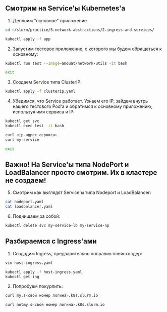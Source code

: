 ## Смотрим на Service'ы Kubernetes'а

1) Деплоим "основное" приложение

```bash
cd ~/slurm/practice/5.network-abstractions/2.ingress-and-services/

kubectl apply -f app
```

2) Запустим тестовое приложение, с которого мы будем обращаться к основному:

```bash
kubectl run test --image=amouat/network-utils -it bash

exit
```

3) Создаем Service типа ClusterIP:

```bash
kubectl apply -f clusterip.yaml
```

4) Убедимся, что Service работает. Узнаем его IP, зайдем внутрь нашего тестового Pod'а и обратимся к основному приложению, используя имя сервиса и IP:

```bash
kubectl get svc
kubectl exec test -it bash

curl <ip-адрес сервиса>
curl my-service

exit
```

## Важно! На Service'ы типа NodePort и LoadBalancer просто смотрим. Их в кластере не создаем!

5) Смотрим как выглядят Service'ы типа Nodeport и LoadBalancer:

```bash
cat nodeport.yaml
cat loadbalancer.yaml
```

6) Подчищаем за собой:

```bash
kubectl delete svc my-service-lb my-service-np
```

## Разбираемся с Ingress'ами

1) Создадим Ingress, предварительно поправив плейсхолдер:

```bash
vim host-ingress.yaml

kubectl apply -f host-ingress.yaml
kubectl get ing
```

2) Попробуем покурлить:

```bash
curl my.s<свой номер логина>.k8s.slurm.io

curl notmy.s<свой номер логина>.k8s.slurm.io 
```
